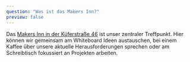 ```yaml
---
question: "Was ist das Makers Inn?"
preview: false
---
```


Das [Makers Inn in der Küferstraße 46](https://goo.gl/maps/43anKNV3eQyHNXvL8) ist unser zentraler Treffpunkt. Hier können wir gemeinsam am Whiteboard Ideen austauschen, bei einem Kaffee über unsere aktuelle Herausforderungen sprechen oder am Schreibtisch fokussiert an Projekten arbeiten.

